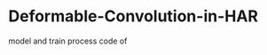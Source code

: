 # Deformable-Convolution-in-HAR
model and train process code of <Deformable Convolutional Networks for Multimodal Human Activity Recognition using Wearable Sensors>
